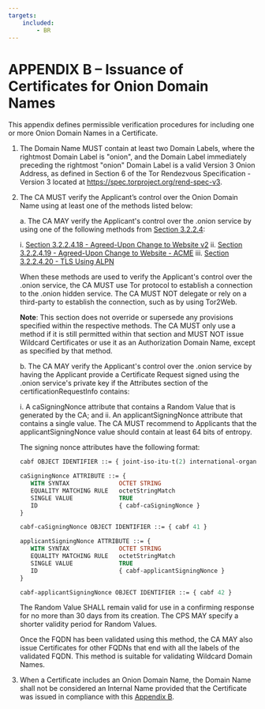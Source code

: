 ```yaml
---
targets:
    included:
        - BR
---
```


# APPENDIX B – Issuance of Certificates for Onion Domain Names

This appendix defines permissible verification procedures for including one or more Onion Domain Names in a Certificate.

1. The Domain Name MUST contain at least two Domain Labels, where the rightmost Domain Label is "onion", and the Domain Label immediately preceding the rightmost "onion" Domain Label is a valid Version 3 Onion Address, as defined in Section 6 of the Tor Rendezvous Specification - Version 3 located at <https://spec.torproject.org/rend-spec-v3>.

2. The CA MUST verify the Applicant’s control over the Onion Domain Name using at least one of the methods listed below:

   a. The CA MAY verify the Applicant's control over the .onion service by using one of the following methods from [Section 3.2.2.4](#3224-validation-of-domain-authorization-or-control):

      i. [Section 3.2.2.4.18 - Agreed-Upon Change to Website v2](#322418-agreed-upon-change-to-website-v2)
      ii. [Section 3.2.2.4.19 - Agreed-Upon Change to Website - ACME](#322419-agreed-upon-change-to-website---acme)
      iii. [Section 3.2.2.4.20 - TLS Using ALPN](#322420-tls-using-alpn)

      When these methods are used to verify the Applicant's control over the .onion service, the CA MUST use Tor protocol to establish a connection to the .onion hidden service. The CA MUST NOT delegate or rely on a third-party to establish the connection, such as by using Tor2Web.

      **Note**: This section does not override or supersede any provisions specified within the respective methods. The CA MUST only use a method if it is still permitted within that section and MUST NOT issue Wildcard Certificates or use it as an Authorization Domain Name, except as specified by that method.

   b. The CA MAY verify the Applicant's control over the .onion service by having the Applicant provide a Certificate Request signed using the .onion service's private key if the Attributes section of the certificationRequestInfo contains:

      i. A caSigningNonce attribute that contains a Random Value that is generated by the CA; and
      ii. An applicantSigningNonce attribute that contains a single value. The CA MUST recommend to Applicants that the applicantSigningNonce value should contain at least 64 bits of entropy.

      The signing nonce attributes have the following format:

      ```ASN.1
      cabf OBJECT IDENTIFIER ::= { joint-iso-itu-t(2) international-organizations(23) ca-browser-forum(140) }

      caSigningNonce ATTRIBUTE ::= {
         WITH SYNTAX              OCTET STRING
         EQUALITY MATCHING RULE   octetStringMatch
         SINGLE VALUE             TRUE
         ID                       { cabf-caSigningNonce }
      }

      cabf-caSigningNonce OBJECT IDENTIFIER ::= { cabf 41 }

      applicantSigningNonce ATTRIBUTE ::= {
         WITH SYNTAX              OCTET STRING
         EQUALITY MATCHING RULE   octetStringMatch
         SINGLE VALUE             TRUE
         ID                       { cabf-applicantSigningNonce }
      }

      cabf-applicantSigningNonce OBJECT IDENTIFIER ::= { cabf 42 }
      ```

      The Random Value SHALL remain valid for use in a confirming response for no more than 30 days from its creation. The CPS MAY specify a shorter validity period for Random Values.

      Once the FQDN has been validated using this method, the CA MAY also issue Certificates for other FQDNs that end with all the labels of the validated FQDN. This method is suitable for validating Wildcard Domain Names.

3. When a Certificate includes an Onion Domain Name, the Domain Name shall not be considered an Internal Name provided that the Certificate was issued in compliance with this [Appendix B](#appendix-b--issuance-of-certificates-for-onion-domain-names).
